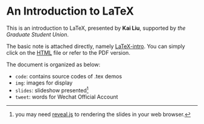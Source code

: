 # An Introduction to LaTeX

This is an introduction to LaTeX, presented by **Kai Liu**, supported by *the Graduate Student Union*.

The basic note is attached directly, namely [LaTeX-intro](LaTeX-intro.md). You can simply click on the [HTML](LaTeX-intro.html) file or refer to the PDF version.

The document is organized as below:

- `code`: contains source codes of .tex demos
- `img`: images for display
- `slides`: slideshow presented[^1]
- `tweet`: words for Wechat Official Account

[^1]: you may need [reveal.js](https://github.com/hakimel/reveal.js) to rendering the slides in your web browser.